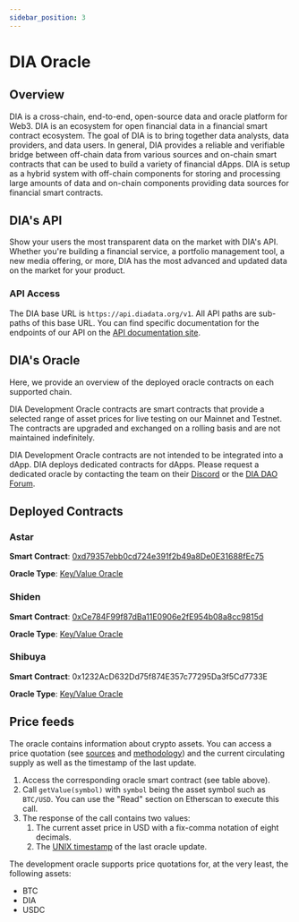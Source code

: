 ```yaml
---
sidebar_position: 3
---
```


# DIA Oracle

[DIA]: https://www.diadata.org/

## Overview

DIA is a cross-chain, end-to-end, open-source data and oracle platform for Web3. DIA is an ecosystem for open financial data in a financial smart contract ecosystem. The goal of DIA is to bring together data analysts, data providers, and data users. In general, DIA provides a reliable and verifiable bridge between off-chain data from various sources and on-chain smart contracts that can be used to build a variety of financial dApps. DIA is setup as a hybrid system with off-chain components for storing and processing large amounts of data and on-chain components providing data sources for financial smart contracts.

## DIA's API

Show your users the most transparent data on the market with DIA's API. Whether you're building a financial service, a portfolio management tool, a new media offering, or more, DIA has the most advanced and updated data on the market for your product.

### API Access

The DIA base URL is `https://api.diadata.org/v1`. All API paths are sub-paths of this base URL. You can find specific documentation for the endpoints of our API on the [API documentation site](https://docs.diadata.org/documentation/api-1/api-endpoints).

## DIA's Oracle

Here, we provide an overview of the deployed oracle contracts on each supported chain.

DIA Development Oracle contracts are smart contracts that provide a selected range of asset prices for live testing on our Mainnet and Testnet. The contracts are upgraded and exchanged on a rolling basis and are not maintained indefinitely.

DIA Development Oracle contracts are not intended to be integrated into a dApp. DIA deploys dedicated contracts for dApps. Please request a dedicated oracle by contacting the team on their [Discord](https://discord.com/invite/zFmXtPFgQj) or the [DIA DAO Forum](https://dao.diadata.org/).

## Deployed Contracts

[Key/Value Oracle]: https://docs.diadata.org/documentation/oracle-documentation/access-the-oracle#dia-key-value-oracle-contract-v2

### Astar

**Smart Contract**: [0xd79357ebb0cd724e391f2b49a8De0E31688fEc75](https://blockscout.com/astar/address/0xd79357ebb0cd724e391f2b49a8De0E31688fEc75/contracts)

**Oracle Type**: [Key/Value Oracle]

### Shiden

**Smart Contract**: [0xCe784F99f87dBa11E0906e2fE954b08a8cc9815d](https://blockscout.com/shiden/address/0xCe784F99f87dBa11E0906e2fE954b08a8cc9815d/contracts)

**Oracle Type**: [Key/Value Oracle]

### Shibuya

**Smart Contract**: 0x1232AcD632Dd75f874E357c77295Da3f5Cd7733E

**Oracle Type**: [Key/Value Oracle]

## Price feeds

The oracle contains information about crypto assets. You can access a price quotation (see [sources](https://docs.diadata.org/documentation/methodology/digital-assets/cryptocurrency-trading-data) and [methodology](https://docs.diadata.org/documentation/methodology/digital-assets/exchangeprices)) and the current circulating supply as well as the timestamp of the last update.

1. Access the corresponding oracle smart contract (see table above).
2. Call `getValue(symbol)` with `symbol` being the asset symbol such as `BTC/USD`. You can use the "Read" section on Etherscan to execute this call.
3. The response of the call contains two values:
   1. The current asset price in USD with a fix-comma notation of eight decimals.
   2. The [UNIX timestamp](https://www.unixtimestamp.com/) of the last oracle update.

The development oracle supports price quotations for, at the very least, the following assets:

- BTC
- DIA
- USDC
